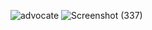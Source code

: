  ![advocate](https://github.com/user-attachments/assets/40f60e3f-90c9-4743-a7e0-115b7b5cf225)
![Screenshot (337)](https://github.com/user-attachments/assets/634dc367-816b-44ac-82af-bd6b3f1da8a5)
